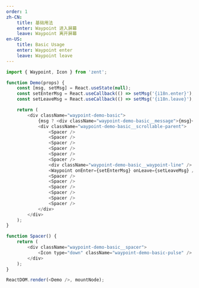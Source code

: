```yaml
---
order: 1
zh-CN:
	title: 基础用法
	enter: Waypoint 进入屏幕
	leave: Waypoint 离开屏幕
en-US:
	title: Basic Usage
	enter: Waypoint enter
	leave: Waypoint leave
---
```


```js
import { Waypoint, Icon } from 'zent';

function Demo(props) {
	const [msg, setMsg] = React.useState(null);
	const setEnterMsg = React.useCallback(() => setMsg('{i18n.enter}'), []);
	const setLeaveMsg = React.useCallback(() => setMsg('{i18n.leave}'), []);

	return (
		<div className="waypoint-demo-basic">
			{msg ? <div className="waypoint-demo-basic__message">{msg}</div> : null}
			<div className="waypoint-demo-basic__scrollable-parent">
				<Spacer />
				<Spacer />
				<Spacer />
				<Spacer />
				<Spacer />
				<Spacer />
				<div className="waypoint-demo-basic__waypoint-line" />
				<Waypoint onEnter={setEnterMsg} onLeave={setLeaveMsg} />
				<Spacer />
				<Spacer />
				<Spacer />
				<Spacer />
				<Spacer />
				<Spacer />
			</div>
		</div>
	);
}

function Spacer() {
	return (
		<div className="waypoint-demo-basic__spacer">
			<Icon type="down" className="waypoint-demo-basic-pulse" />
		</div>
	);
}

ReactDOM.render(<Demo />, mountNode);
```

<style>
.waypoint-demo-basic {
  border: solid 1px #dcdee0;
  position: relative;
}

.waypoint-demo-basic__scrollable-parent {
  max-height: 400px;
  overflow: scroll;
  position: relative;
}

.waypoint-demo-basic__spacer {
  color: #969799;
  font-size: 40px;
  line-height: 200px;
  text-align: center;
}

.waypoint-demo-basic__waypoint-line {
  border-top: 2px dashed #d40000;
}

.waypoint-demo-basic__message {
	box-sizing: border-box;
  background-color: #f2f3f5;
  color: #323233;
  left: 0;
  opacity: 0.8;
  padding: 10px 0;
  pointer-events: none;
  position: absolute;
  text-align: center;
  top: 0;
  width: 100%;
}

@keyframes pulse {
  from {
    transform: scale3d(1, 1, 1);
  }

  50% {
    transform: scale3d(1.15, 1.15, 1.15);
  }

  to {
    transform: scale3d(1, 1, 1);
  }
}

.waypoint-demo-basic-pulse {
	animation-name: pulse;
	animation-duration: 1s;
	animation-fill-mode: both;
	animation-iteration-count: infinite;
}
</style>

